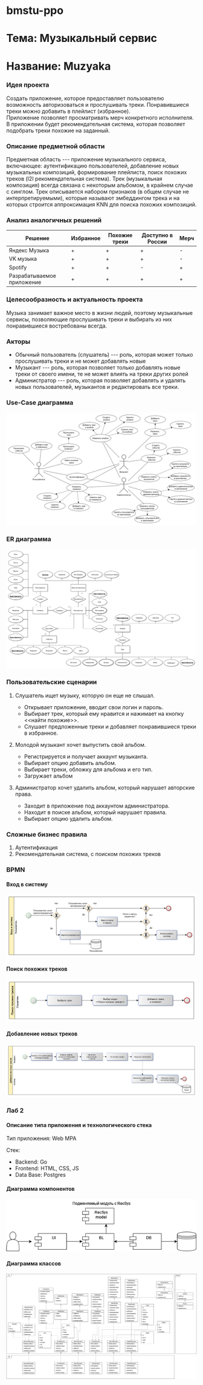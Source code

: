 # bmstu-ppo

# Тема: Музыкальный сервис

# Название: Muzyaka

### Идея проекта
Создать приложение, которое предоставляет пользователю возможность авторизоваться и прослушивать треки.
Понравившиеся треки можно добавить в плейлист (избранное).  
Приложение позволяет просматривать мерч конкретного исполнителя. В приложении будет рекомендательная система, которая позволяет подобрать треки похожие на заданный.

### Описание предметной области
Предметная область --- приложение музыкального сервиса, включающее: аутентификацию пользователей, добавление новых музыкальных композиций, формирование плейлиста, поиск похожих треков (I2I рекомендательная система). Трек (музыкальная композиция) всегда связана с некоторым альбомом, в крайнем случае с синглом. Трек описывается набором признаков (в общем случае не интерпретируемыми), которые называют эмбеддингом трека и на которых строится аппроксимация KNN для поиска похожих композиций.


### Анализ аналогичных решений

| Решение  | Избранное | Похожие треки | Доступно в России | Мерч |
|----------|----------| -- | - | - |
| Яндекс Музыка    | +    | + | + | - |
| VK музыка    | +     | + | + | - |
| Spotify    | +    | + | - | + |
| Разрабатываемое приложение | +  | + | + | + |


### Целесообразность и актуальность проекта
Музыка занимает важное место в жизни людей, поэтому музыкальные сервисы, позволяющие прослушивать треки и выбирать из них понравившиеся востребованы всегда.

### Акторы
- Обычный пользователь (слушатель) --- роль, которая может только прослушивать треки и не может добавлять новые
- Музыкант --- роль, которая позволяет только добавлять новые треки от своего имени, те не может влиять на треки других ролей
- Администратор --- роль, которая позволяет добавлять и удалять новых пользователей, музыкантов и редактировать все треки.

### Use-Case диаграмма
![usecase](./docs/usecase.png)

### ER диаграмма
![er](./docs/er.png)

### Пользовательские сценарии

1) Слушатель ищет музыку, которую он еще не слышал.
    
    * Открывает приложение, вводит свои логин и пароль.
    * Выбирает трек, который ему нравится и нажимает на кнопку <<найти похожие>>.
    * Слушает предложенные треки и добавляет понравившиеся треки в избранное.

2) Молодой музыкант хочет выпустить свой альбом.

    * Регистрируется и получает аккаунт музыканта.
    * Выбирает опцию добавить альбом.
    * Выбирает треки, обложку для альбома и его тип.
    * Загружает альбом

3) Администратор хочет удалить альбом, который нарушает авторские права.

    * Заходит в приложение под аккаунтом администратора.
    * Находит в поиске альбом, который нарушает правила.
    * Выбирает опцию удалить альбом.


### Сложные бизнес правила
1) Аутентификация
2) Рекомендательная система, с поиском похожих треков

### BPMN

#### Вход в систему
![auth](./docs/auth_bpmn.png)

#### Поиск похожих треков
![same](./docs/same_bpmn.png)

#### Добавление новых треков
![add](./docs/add_bpmn.png)


### Лаб 2

#### Описание типа приложения и технологического стека

Тип приложения: Web MPA

Стек: 
- Backend: Go
- Frontend: HTML, CSS, JS
- Data Base: Postgres

#### Диаграмма компонентов
![components](./docs/components.png)

#### Диаграмма классов
![classes](./docs/classdiag.png)
